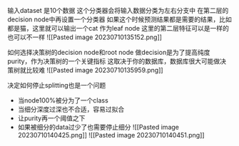 输入dataset 是10个数据
这个分类器会将输入数据分类为左右分支中
在第二层的decision node中再设置一个分类器
如果这个时候预测结果都是需要的结果，比如都是猫，这里就可以输出一个cat 作为leaf node
这里的第二层特征可以是一样的也可以不一样
![[Pasted image 20230710135152.png]]

如何选择决策树的decision node和root node
做decision是为了提高纯度purity，作为决策树的一个关键指标
这取决于你的数据库，数据库很大可能做决策树就比较难
![[Pasted image 20230710135959.png]]

决定如何停止splitting也是一个问题
- 当node100%被分为了一个class
- 当细分深度过深也不合适，容易过拟合
- 让purity再一个阈值之下
- 如果被细分的data过少了也需要停止细分
![[Pasted image 20230710140425.png]]
![[Pasted image 20230710140451.png]]
